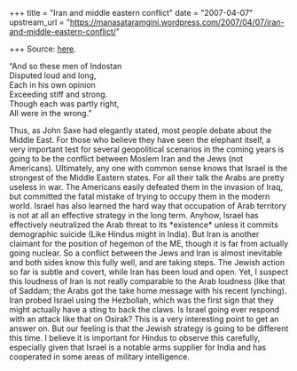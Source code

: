 +++
title = "Iran and middle eastern conflict"
date = "2007-04-07"
upstream_url = "https://manasataramgini.wordpress.com/2007/04/07/iran-and-middle-eastern-conflict/"

+++
Source: [here](https://manasataramgini.wordpress.com/2007/04/07/iran-and-middle-eastern-conflict/).

“And so these men of Indostan  
Disputed loud and long,  
Each in his own opinion  
Exceeding stiff and strong.  
Though each was partly right,  
All were in the wrong.”

Thus, as John Saxe had elegantly stated, most people debate about the Middle East. For those who believe they have seen the elephant itself, a very important test for several geopolitical scenarios in the coming years is going to be the conflict between Moslem Iran and the Jews (not Americans). Ultimately, any one with common sense knows that Israel is the strongest of the Middle Eastern states. For all their talk the Arabs are pretty useless in war. The Americans easily defeated them in the invasion of Iraq, but committed the fatal mistake of trying to occupy them in the modern world. Israel has also learned the hard way that occupation of Arab territory is not at all an effective strategy in the long term. Anyhow, Israel has effectively neutralized the Arab threat to its \*existence\* unless it commits demographic suicide (Like Hindus might in India). But Iran is another claimant for the position of hegemon of the ME, though it is far from actually going nuclear. So a conflict between the Jews and Iran is almost inevitable and both sides know this fully well, and are taking steps. The Jewish action so far is subtle and covert, while Iran has been loud and open. Yet, I suspect this loudness of Iran is not really comparable to the Arab loudness
(like that of Saddam; the Arabs got the take home message with his
recent lynching). Iran probed Israel using the Hezbollah, which was the first sign that they might actually have a sting to back the claws. Is Israel going ever respond with an attack like that on Osirak? This is a very interesting point to get an answer on. But our feeling is that the Jewish strategy is going to be different this time. I believe it is important for Hindus to observe this carefully, especially given that Israel is a notable arms supplier for India and has cooperated in some areas of military intelligence.

